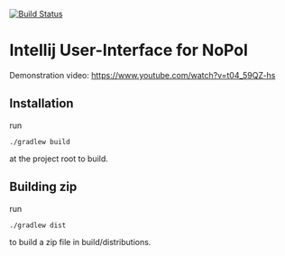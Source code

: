 [![Build Status](https://travis-ci.org/SpoonLabs/nopol-ui-intellij.svg?branch=master)](https://travis-ci.org/SpoonLabs/nopol-ui-intellij)

# Intellij User-Interface for NoPol

Demonstration video: https://www.youtube.com/watch?v=t04_59QZ-hs

## Installation

run 
```
./gradlew build
```

at the project root to build.

## Building zip

run
```
./gradlew dist
```

to build a zip file in build/distributions.
